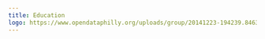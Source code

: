 ```yaml
---
title: Education
logo: https://www.opendataphilly.org/uploads/group/20141223-194239.846305iconseducation.svg
---
```


